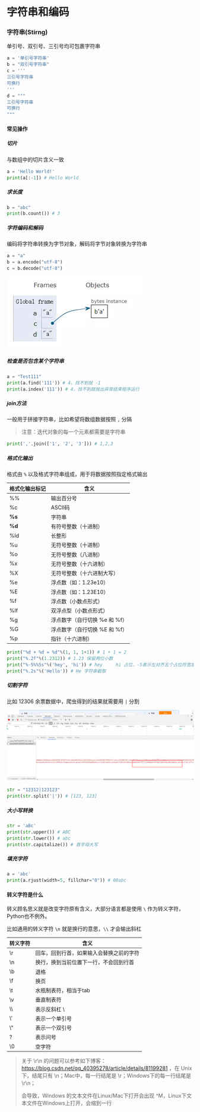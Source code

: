 # 字符串和编码

### 字符串(Stirng)

单引号、双引号、三引号均可包裹字符串

```python
a = '单引号字符串'
b = "双引号字符串"
c = '''
三引号字符串
可换行
'''
d = """
三引号字符串
可换行
"""
```

#### 常见操作

##### 切片

与数组中的切片含义一致

```python
a = 'Hello World!'
print(a[:-1]) # Hello World
```

##### 求长度

```python
b = "abc"
print(b.count()) # 3
```

##### 字符编码和解码

编码将字符串转换为字节对象，解码将字节对象转换为字符串

```python
a = "a"
b = a.encode("utf-8")
c = b.decode("utf-8")
```

![img](assets/13270419-a4162705580da184.webp)

##### 检查是否包含某个字符串

```python
a = "Test111"
print(a.find('111')) # 4，找不到就 -1
print(a.index('111')) # 4，找不到就抛出异常结束程序运行
```

##### join方法

一般用于拼接字符串，比如希望将数组数据按照 `,` 分隔

>  注意：迭代对象的每一个元素都需要是字符串

```python
print(','.join(['1', '2', '3'])) # 1,2,3
```

##### 格式化输出

格式由 `%` 以及格式字符串组成，用于将数据按照指定格式输出

| 格式化输出标记 | 含义                          |
| -------------- | ----------------------------- |
| %%             | 输出百分号                    |
| %c             | ASCII码                       |
| **%s**         | 字符串                        |
| **%d**         | 有符号整数（十进制）          |
| %ld            | 长整形                        |
| %u             | 无符号整数（十进制）          |
| %o             | 无符号整数（八进制）          |
| %x             | 无符号整数（十六进制）        |
| %X             | 无符号整数（十六进制大写）    |
| %e             | 浮点数（如：1.23e10）         |
| %E             | 浮点数（如：1.23E10）         |
| %f             | 浮点数（小数点形式）          |
| %lf            | 双浮点型（小数点形式）        |
| %g             | 浮点数字（自行切换 %e 和 %f） |
| %G             | 浮点数字（自行切换 %E 和 %f） |
| %p             | 指针（十六进制）              |

```python
print("%d + %d = %d"%(1, 1, 1+1)) # 1 + 1 = 2
print("%.2f"%(1.2312)) # 1.23 保留两位小数
print("%-5%%5s"%('hey', 'hi')) # hey     hi 占位，-5表示左对齐五个占位符宽度，5表示右对齐五个占位符宽度
print("%.2s"%('Hello')) # He 字符串截取
```

##### 切割字符

比如 12306 余票数据中，爬虫得到的结果就需要用 `|` 分割

![1574001108869](assets/1574001108869.png)

```python
str = "12312|123123"
print(str.split('|')) # [123, 123]
```

##### 大小写转换

```python
str = 'aBc'
print(str.upper()) # ABC
print(str.lower()) # abc
print(str.capitalize()) # 首字母大写
```

##### 填充字符

```python
a = 'abc'
print(a.rjust(width=5, fillchar="0")) # 00abc
```

#### 转义字符是什么

转义顾名思义就是改变字符原有含义，大部分语言都是使用 `\` 作为转义字符，Python也不例外。

比如通用的转义字符 `\n` 就是换行的意思，`\\` 才会输出斜杠

| 转义字符 | 含义                                     |
| -------- | ---------------------------------------- |
| \r       | 回车，回到行首，如果输入会替换之前的字符 |
| \n       | 换行，换到当前位置下一行，不会回到行首   |
| \b       | 退格                                     |
| \f       | 换页                                     |
| \t       | 水瓶制表符，相当于tab                    |
| \v       | 垂直制表符                               |
| \\\      | 表示反斜杠 \                             |
| \\'      | 表示一个单引号                           |
| \\"      | 表示一个双引号                           |
| \?       | 表示问号                                 |
| \0       | 空字符                                   |

> 关于 \r\n 的问题可以参考如下博客：[<https://blog.csdn.net/qq_40395278/article/details/81199281>](https://blog.csdn.net/qq_40395278/article/details/81199281) ，在 Unix 下，结尾只有 \n；Mac中，每一行结尾是 \r；Windows下的每一行结尾是 \r\n；
>
> 会导致，Windows 的文本文件在Linux/Mac下打开会出现 ^M，Linux下文本文件在Windows上打开，会缩到一行

